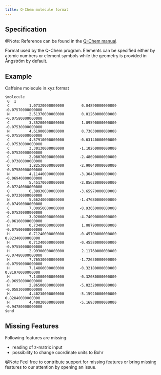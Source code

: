 ```yaml
---
title: Q-Chem molecule format
---
```


## Specification

@Note: Reference can be found in the [Q-Chem manual](https://manual.q-chem.com/5.1/sect-molinput.html).

Format used by the Q-Chem program.
Elements can be specified either by atomic numbers or element symbols while the geometry is provided in Ångström by default.


## Example

Caffeine molecule in xyz format

```
$molecule
 0  1
 C         1.07320000000000        0.04890000000000       -0.07570000000000
 N         2.51370000000000        0.01260000000000       -0.07580000000000
 C         3.35200000000000        1.09590000000000       -0.07530000000000
 N         4.61900000000000        0.73030000000000       -0.07550000000000
 C         4.57910000000000       -0.63140000000000       -0.07530000000000
 C         3.30130000000000       -1.10260000000000       -0.07520000000000
 C         2.98070000000000       -2.48690000000000       -0.07380000000000
 O         1.82530000000000       -2.90040000000000       -0.07580000000000
 N         4.11440000000000       -3.30430000000000       -0.06940000000000
 C         5.45170000000000       -2.85620000000000       -0.07240000000000
 O         6.38930000000000       -3.65970000000000       -0.07230000000000
 N         5.66240000000000       -1.47680000000000       -0.07490000000000
 C         7.00950000000000       -0.93650000000000       -0.07520000000000
 C         3.92060000000000       -4.74090000000000       -0.06160000000000
 H         0.73400000000000        1.08790000000000       -0.07500000000000
 H         0.71240000000000       -0.45700000000000        0.82340000000000
 H         0.71240000000000       -0.45580000000000       -0.97550000000000
 H         2.99300000000000        2.11760000000000       -0.07480000000000
 H         7.76530000000000       -1.72630000000000       -0.07590000000000
 H         7.14860000000000       -0.32180000000000        0.81970000000000
 H         7.14800000000000       -0.32080000000000       -0.96950000000000
 H         2.86500000000000       -5.02320000000000       -0.05830000000000
 H         4.40230000000000       -5.15920000000000        0.82840000000000
 H         4.40020000000000       -5.16930000000000       -0.94780000000000
$end
```


## Missing Features

Following features are missing

- reading of z-matrix input
- possibility to change coordinate units to Bohr

@Note Feel free to contribute support for missing features
      or bring missing features to our attention by opening an issue.
